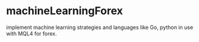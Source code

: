 # machineLearningForex
implement machine learning strategies and languages like Go, python in use with MQL4 for forex.
